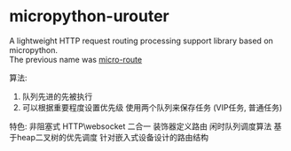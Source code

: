 # micropython-urouter
 A lightweight HTTP request routing processing support library based on micropython.  
 The previous name was [micro-route](https://github.com/Li-Lian1069/micro_route)

算法:
1. 队列先进的先被执行
2. 可以根据重要程度设置优先级
使用两个队列来保存任务 (VIP任务, 普通任务)

特色:
非阻塞式
HTTP\websocket 二合一
装饰器定义路由
闲时队列调度算法
基于heap二叉树的优先调度
针对嵌入式设备设计的路由结构